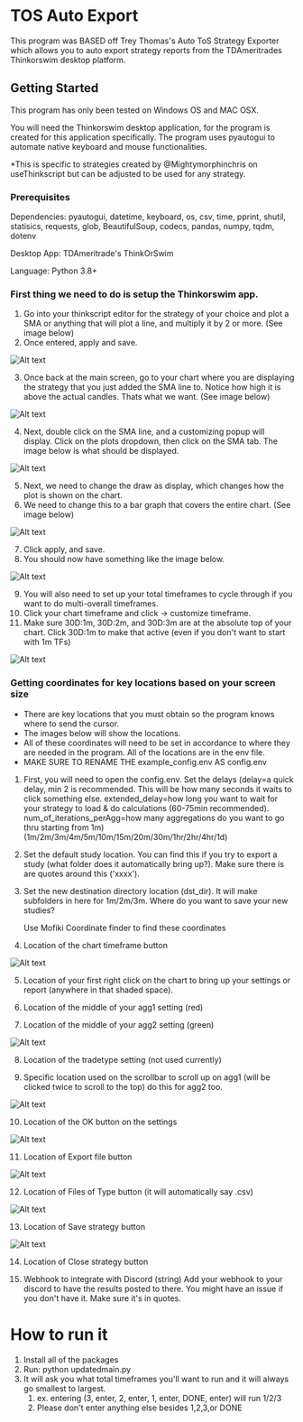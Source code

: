 # TOS Auto Export

This program was BASED off Trey Thomas's Auto ToS Strategy Exporter which allows you to auto export strategy reports from the TDAmeritrades Thinkorswim desktop platform.

## Getting Started

This program has only been tested on Windows OS and MAC OSX.

You will need the Thinkorswim desktop application, for the program is created for this application specifically.
The program uses pyautogui to automate native keyboard and mouse functionalities.

*This is specific to strategies created by @Mightymorphinchris on useThinkscript but can be adjusted to be used for any strategy.

### Prerequisites

Dependencies: pyautogui, datetime, keyboard, os, csv, time, pprint, shutil, statisics, requests, glob, BeautifulSoup, codecs, pandas, numpy, tqdm, dotenv

Desktop App: TDAmeritrade's ThinkOrSwim

Language: Python 3.8+

### First thing we need to do is setup the Thinkorswim app.

1. Go into your thinkscript editor for the strategy of your choice and plot a SMA or anything that will plot a line, and multiply it by 2 or more. (See image below)
2. Once entered, apply and save.

![Alt text](/img/thinkscript_editor_add_sma.png)

3. Once back at the main screen, go to your chart where you are displaying the strategy that you just added the SMA line to. Notice how high it is above the actual candles. Thats what we want. (See image below)

![Alt text](/img/sma_line.png)

4. Next, double click on the SMA line, and a customizing popup will display. Click on the plots dropdown, then click on the SMA tab. The image below is what should be displayed.

![Alt text](/img/customize_sma_line.png)

5. Next, we need to change the draw as display, which changes how the plot is shown on the chart.
6. We need to change this to a bar graph that covers the entire chart. (See image below)

![Alt text](/img/customize_sma_line_to_cover.png)

7. Click apply, and save.
8. You should now have something like the image below.

![Alt text](/img/basic_chart_cover.png)

9. You will also need to set up your total timeframes to cycle through if you want to do multi-overall timeframes.
10. Click your chart timeframe and click -> customize timeframe.
11. Make sure 30D:1m, 30D:2m, and 30D:3m are at the absolute top of your chart.  Click 30D:1m to make that active (even if you don't want to start with 1m TFs)

![Alt text](/img/chart_tfs.png)


### Getting coordinates for key locations based on your screen size

- There are key locations that you must obtain so the program knows where to send the cursor.
- The images below will show the locations.
- All of these coordinates will need to be set in accordance to where they are needed in the program. All of the locations are in the env file.
- MAKE SURE TO RENAME THE example_config.env AS config.env

1. First, you will need to open the config.env.  Set the delays (delay=a quick delay, min 2 is recommended.  This will be how many seconds it waits to click something else.
extended_delay=how long you want to wait for your strategy to load & do calculations (60-75min recommended).
   num_of_iterations_perAgg=how many aggregations do you want to go thru starting from 1m) (1m/2m/3m/4m/5m/10m/15m/20m/30m/1hr/2hr/4hr/1d)

2. Set the default study location.  You can find this if you try to export a study (what folder does it automatically bring up?).  Make sure there is are quotes around this ('xxxx').

3. Set the new destination directory location (dst_dir).  It will make subfolders in here for 1m/2m/3m.  Where do you want to save your new studies?


    Use Mofiki Coordinate finder to find these coordinates
4. Location of the chart timeframe button
   
![Alt text](/img/tfbutton.png)

5. Location of your first right click on the chart to bring up your settings or report
   (anywhere in that shaded space).

6. Location of the middle of your agg1 setting (red)

7. Location of the middle of your agg2 setting (green)

![Alt text](/img/aggchanges.png)


8. Location of the tradetype setting (not used currently)


9. Specific location used on the scrollbar to scroll up on agg1 (will be clicked twice to scroll to the top) do this for agg2 too.
   
![Alt text](/img/aggslider.png)

10. Location of the OK button on the settings

![Alt text](/img/okaybutton.png)


11. Location of Export file button

![Alt text](/img/exportfile.png)

12. Location of Files of Type button (it will automatically say .csv)

![Alt text](/img/exportfile.png)

13. Location of Save strategy button

![Alt text](/img/savefile.png)

14. Location of Close strategy button


15. Webhook to integrate with Discord (string)
Add your webhook to your discord to have the results posted to there.  You might have an issue if you don't have it.  Make sure it's in quotes.


# How to run it
1. Install all of the packages
2. Run:    python updatedmain.py
3. It will ask you what total timeframes you'll want to run and it will always go smallest to largest.
   1. ex. entering (3, enter, 2, enter, 1, enter, DONE, enter) will run 1/2/3
   2. Please don't enter anything else besides 1,2,3,or DONE